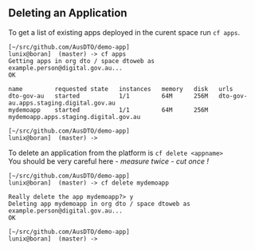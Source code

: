 ## Deleting an Application

To get a list of existing apps deployed in the curent space run `cf apps`.

``` language-none
[~/src/github.com/AusDTO/demo-app]
lunix@boran]  (master) -> cf apps
Getting apps in org dto / space dtoweb as example.person@digital.gov.au...
OK

name         requested state   instances   memory   disk   urls
dto-gov-au   started           1/1         64M      256M   dto-gov-au.apps.staging.digital.gov.au
mydemoapp    started           1/1         64M      256M   mydemoapp.apps.staging.digital.gov.au

[~/src/github.com/AusDTO/demo-app]
lunix@boran]  (master) ->
```

To delete an application from the platform is `cf delete <appname>`  
You should be very careful here - _measure twice - cut once !_

``` language-none
[~/src/github.com/AusDTO/demo-app]
lunix@boran]  (master) -> cf delete mydemoapp

Really delete the app mydemoapp?> y
Deleting app mydemoapp in org dto / space dtoweb as example.person@digital.gov.au...
OK

[~/src/github.com/AusDTO/demo-app]
lunix@boran]  (master) ->

```
